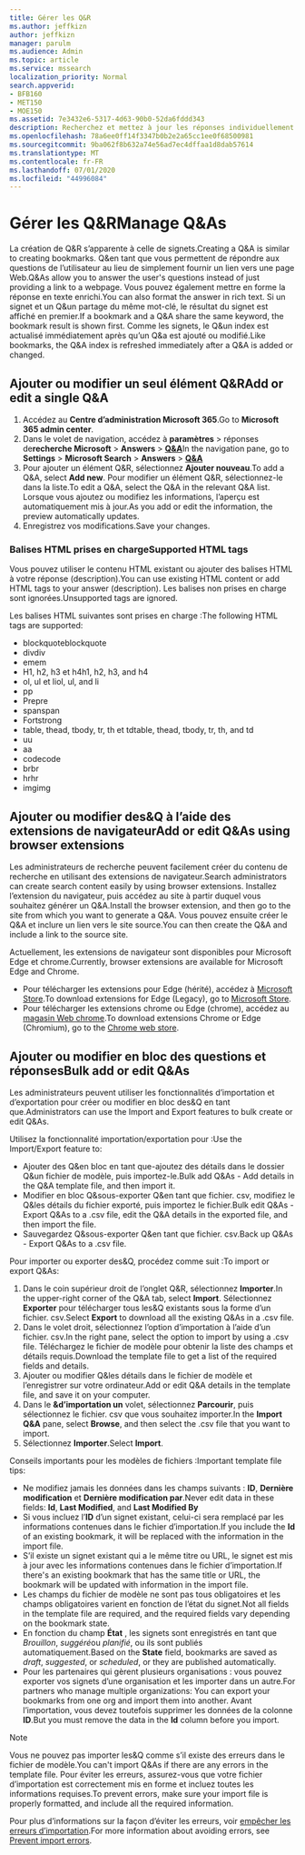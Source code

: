 ```yaml
---
title: Gérer les Q&R
ms.author: jeffkizn
author: jeffkizn
manager: parulm
ms.audience: Admin
ms.topic: article
ms.service: mssearch
localization_priority: Normal
search.appverid:
- BFB160
- MET150
- MOE150
ms.assetid: 7e3432e6-5317-4d63-90b0-52da6fddd343
description: Recherchez et mettez à jour les réponses individuellement ou utilisez les outils de recherche Microsoft disponibles pour modifier les&Q en une seule fois.
ms.openlocfilehash: 78a6ee0ff14f3347b0b2e2a65cc1ee0f68500981
ms.sourcegitcommit: 9ba062f8b632a74e56ad7ec4dffaa1d8dab57614
ms.translationtype: MT
ms.contentlocale: fr-FR
ms.lasthandoff: 07/01/2020
ms.locfileid: "44996084"
---
```

# <a name="manage-qas"></a><span data-ttu-id="42211-103">Gérer les Q&R</span><span class="sxs-lookup"><span data-stu-id="42211-103">Manage Q&As</span></span>

<span data-ttu-id="42211-104">La création de Q&R s’apparente à celle de signets.</span><span class="sxs-lookup"><span data-stu-id="42211-104">Creating a Q&A is similar to creating bookmarks.</span></span> <span data-ttu-id="42211-105">Q&en tant que vous permettent de répondre aux questions de l’utilisateur au lieu de simplement fournir un lien vers une page Web.</span><span class="sxs-lookup"><span data-stu-id="42211-105">Q&As allow you to answer the user's questions instead of just providing a link to a webpage.</span></span> <span data-ttu-id="42211-106">Vous pouvez également mettre en forme la réponse en texte enrichi.</span><span class="sxs-lookup"><span data-stu-id="42211-106">You can also format the answer in rich text.</span></span> <span data-ttu-id="42211-107">Si un signet et un Q&un partage du même mot-clé, le résultat du signet est affiché en premier.</span><span class="sxs-lookup"><span data-stu-id="42211-107">If a bookmark and a Q&A share the same keyword, the bookmark result is shown first.</span></span> <span data-ttu-id="42211-108">Comme les signets, le Q&un index est actualisé immédiatement après qu’un Q&a est ajouté ou modifié.</span><span class="sxs-lookup"><span data-stu-id="42211-108">Like bookmarks, the Q&A index is refreshed immediately after a Q&A is added or changed.</span></span>

## <a name="add-or-edit-a-single-qa"></a><span data-ttu-id="42211-109">Ajouter ou modifier un seul élément Q&R</span><span class="sxs-lookup"><span data-stu-id="42211-109">Add or edit a single Q&A</span></span>

1. <span data-ttu-id="42211-110">Accédez au **Centre d’administration Microsoft 365**.</span><span class="sxs-lookup"><span data-stu-id="42211-110">Go to **Microsoft 365 admin center**.</span></span>
1. <span data-ttu-id="42211-111">Dans le volet de navigation, accédez à **paramètres**  >  réponses de**recherche Microsoft**  >  **Answers**  >  [**Q&A**](https://admin.microsoft.com/Adminportal/Home#/MicrosoftSearch/qnas)</span><span class="sxs-lookup"><span data-stu-id="42211-111">In the navigation pane, go to **Settings** > **Microsoft Search** > **Answers** > [**Q&A**](https://admin.microsoft.com/Adminportal/Home#/MicrosoftSearch/qnas)</span></span>
1. <span data-ttu-id="42211-112">Pour ajouter un élément Q&R, sélectionnez **Ajouter nouveau**.</span><span class="sxs-lookup"><span data-stu-id="42211-112">To add a Q&A, select **Add new**.</span></span>
<span data-ttu-id="42211-113">Pour modifier un élément Q&R, sélectionnez-le dans la liste.</span><span class="sxs-lookup"><span data-stu-id="42211-113">To edit a Q&A, select the Q&A in the relevant Q&A list.</span></span> <span data-ttu-id="42211-114">Lorsque vous ajoutez ou modifiez les informations, l’aperçu est automatiquement mis à jour.</span><span class="sxs-lookup"><span data-stu-id="42211-114">As you add or edit the information, the preview automatically updates.</span></span>
1. <span data-ttu-id="42211-115">Enregistrez vos modifications.</span><span class="sxs-lookup"><span data-stu-id="42211-115">Save your changes.</span></span>

### <a name="supported-html-tags"></a><span data-ttu-id="42211-116">Balises HTML prises en charge</span><span class="sxs-lookup"><span data-stu-id="42211-116">Supported HTML tags</span></span>

<span data-ttu-id="42211-117">Vous pouvez utiliser le contenu HTML existant ou ajouter des balises HTML à votre réponse (description).</span><span class="sxs-lookup"><span data-stu-id="42211-117">You can use existing HTML content or add HTML tags to your answer (description).</span></span> <span data-ttu-id="42211-118">Les balises non prises en charge sont ignorées.</span><span class="sxs-lookup"><span data-stu-id="42211-118">Unsupported tags are ignored.</span></span>

<span data-ttu-id="42211-119">Les balises HTML suivantes sont prises en charge :</span><span class="sxs-lookup"><span data-stu-id="42211-119">The following HTML tags are supported:</span></span>

- <span data-ttu-id="42211-120">blockquote</span><span class="sxs-lookup"><span data-stu-id="42211-120">blockquote</span></span>
- <span data-ttu-id="42211-121">div</span><span class="sxs-lookup"><span data-stu-id="42211-121">div</span></span>
- <span data-ttu-id="42211-122">em</span><span class="sxs-lookup"><span data-stu-id="42211-122">em</span></span>
- <span data-ttu-id="42211-123">H1, h2, h3 et h4</span><span class="sxs-lookup"><span data-stu-id="42211-123">h1, h2, h3, and h4</span></span>
- <span data-ttu-id="42211-124">ol, ul et li</span><span class="sxs-lookup"><span data-stu-id="42211-124">ol, ul, and li</span></span>
- <span data-ttu-id="42211-125">p</span><span class="sxs-lookup"><span data-stu-id="42211-125">p</span></span>
- <span data-ttu-id="42211-126">Pre</span><span class="sxs-lookup"><span data-stu-id="42211-126">pre</span></span>
- <span data-ttu-id="42211-127">span</span><span class="sxs-lookup"><span data-stu-id="42211-127">span</span></span>
- <span data-ttu-id="42211-128">Fort</span><span class="sxs-lookup"><span data-stu-id="42211-128">strong</span></span>
- <span data-ttu-id="42211-129">table, thead, tbody, tr, th et td</span><span class="sxs-lookup"><span data-stu-id="42211-129">table, thead, tbody, tr, th, and td</span></span>
- <span data-ttu-id="42211-130">u</span><span class="sxs-lookup"><span data-stu-id="42211-130">u</span></span>
- <span data-ttu-id="42211-131">a</span><span class="sxs-lookup"><span data-stu-id="42211-131">a</span></span>
- <span data-ttu-id="42211-132">code</span><span class="sxs-lookup"><span data-stu-id="42211-132">code</span></span>
- <span data-ttu-id="42211-133">br</span><span class="sxs-lookup"><span data-stu-id="42211-133">br</span></span>
- <span data-ttu-id="42211-134">hr</span><span class="sxs-lookup"><span data-stu-id="42211-134">hr</span></span>
- <span data-ttu-id="42211-135">img</span><span class="sxs-lookup"><span data-stu-id="42211-135">img</span></span>

## <a name="add-or-edit-qas-using-browser-extensions"></a><span data-ttu-id="42211-136">Ajouter ou modifier des&Q à l’aide des extensions de navigateur</span><span class="sxs-lookup"><span data-stu-id="42211-136">Add or edit Q&As using browser extensions</span></span>

<span data-ttu-id="42211-137">Les administrateurs de recherche peuvent facilement créer du contenu de recherche en utilisant des extensions de navigateur.</span><span class="sxs-lookup"><span data-stu-id="42211-137">Search administrators can create search content easily by using browser extensions.</span></span> <span data-ttu-id="42211-138">Installez l’extension du navigateur, puis accédez au site à partir duquel vous souhaitez générer un Q&A.</span><span class="sxs-lookup"><span data-stu-id="42211-138">Install the browser extension, and then go to the site from which you want to generate a Q&A.</span></span> <span data-ttu-id="42211-139">Vous pouvez ensuite créer le Q&A et inclure un lien vers le site source.</span><span class="sxs-lookup"><span data-stu-id="42211-139">You can then create the Q&A and include a link to the source site.</span></span>

<span data-ttu-id="42211-140">Actuellement, les extensions de navigateur sont disponibles pour Microsoft Edge et chrome.</span><span class="sxs-lookup"><span data-stu-id="42211-140">Currently, browser extensions are available for Microsoft Edge and Chrome.</span></span>

- <span data-ttu-id="42211-141">Pour télécharger les extensions pour Edge (hérité), accédez à [Microsoft Store](https://www.microsoft.com/p/microsoft-search-content-creator/9nrqdbcbwq55?activetab=pivot:overviewtab).</span><span class="sxs-lookup"><span data-stu-id="42211-141">To download extensions for Edge (Legacy), go to [Microsoft Store](https://www.microsoft.com/p/microsoft-search-content-creator/9nrqdbcbwq55?activetab=pivot:overviewtab).</span></span>
- <span data-ttu-id="42211-142">Pour télécharger les extensions chrome ou Edge (chrome), accédez au [magasin Web chrome](https://chrome.google.com/webstore/detail/microsoft-search-content/nocnablpaoeecfmfnjoheefkogmleipm).</span><span class="sxs-lookup"><span data-stu-id="42211-142">To download extensions Chrome or Edge (Chromium), go to the [Chrome web store](https://chrome.google.com/webstore/detail/microsoft-search-content/nocnablpaoeecfmfnjoheefkogmleipm).</span></span>

## <a name="bulk-add-or-edit-qas"></a><span data-ttu-id="42211-143">Ajouter ou modifier en bloc des questions et réponses</span><span class="sxs-lookup"><span data-stu-id="42211-143">Bulk add or edit Q&As</span></span>

<span data-ttu-id="42211-144">Les administrateurs peuvent utiliser les fonctionnalités d’importation et d’exportation pour créer ou modifier en bloc des&Q en tant que.</span><span class="sxs-lookup"><span data-stu-id="42211-144">Administrators can use the Import and Export features to bulk create or edit Q&As.</span></span>

<span data-ttu-id="42211-145">Utilisez la fonctionnalité importation/exportation pour :</span><span class="sxs-lookup"><span data-stu-id="42211-145">Use the Import/Export feature to:</span></span>

- <span data-ttu-id="42211-146">Ajouter des Q&en bloc en tant que-ajoutez des détails dans le dossier Q&un fichier de modèle, puis importez-le.</span><span class="sxs-lookup"><span data-stu-id="42211-146">Bulk add Q&As - Add details in the Q&A template file, and then import it.</span></span>
- <span data-ttu-id="42211-147">Modifier en bloc Q&sous-exporter Q&en tant que fichier. csv, modifiez le Q&les détails du fichier exporté, puis importez le fichier.</span><span class="sxs-lookup"><span data-stu-id="42211-147">Bulk edit Q&As - Export Q&As to a .csv file, edit the Q&A details in the exported file, and then import the file.</span></span>
- <span data-ttu-id="42211-148">Sauvegardez Q&sous-exporter Q&en tant que fichier. csv.</span><span class="sxs-lookup"><span data-stu-id="42211-148">Back up Q&As - Export Q&As to a .csv file.</span></span>

<span data-ttu-id="42211-149">Pour importer ou exporter des&Q, procédez comme suit :</span><span class="sxs-lookup"><span data-stu-id="42211-149">To import or export Q&As:</span></span>

1. <span data-ttu-id="42211-150">Dans le coin supérieur droit de l’onglet Q&R, sélectionnez **Importer**.</span><span class="sxs-lookup"><span data-stu-id="42211-150">In the upper-right corner of the Q&A tab, select **Import**.</span></span>
<span data-ttu-id="42211-151">Sélectionnez **Exporter** pour télécharger tous les&Q existants sous la forme d’un fichier. csv.</span><span class="sxs-lookup"><span data-stu-id="42211-151">Select **Export** to download all the existing Q&As in a .csv file.</span></span>
1. <span data-ttu-id="42211-152">Dans le volet droit, sélectionnez l’option d’importation à l’aide d’un fichier. csv.</span><span class="sxs-lookup"><span data-stu-id="42211-152">In the right pane, select the option to import by using a .csv file.</span></span> <span data-ttu-id="42211-153">Téléchargez le fichier de modèle pour obtenir la liste des champs et détails requis.</span><span class="sxs-lookup"><span data-stu-id="42211-153">Download the template file to get a list of the required fields and details.</span></span>
1. <span data-ttu-id="42211-154">Ajouter ou modifier Q&les détails dans le fichier de modèle et l’enregistrer sur votre ordinateur.</span><span class="sxs-lookup"><span data-stu-id="42211-154">Add or edit Q&A details in the template file, and save it on your computer.</span></span>
1. <span data-ttu-id="42211-155">Dans le **&d’importation un** volet, sélectionnez **Parcourir**, puis sélectionnez le fichier. csv que vous souhaitez importer.</span><span class="sxs-lookup"><span data-stu-id="42211-155">In the **Import Q&A** pane, select **Browse**, and then select the .csv file that you want to import.</span></span>
1. <span data-ttu-id="42211-156">Sélectionnez **Importer**.</span><span class="sxs-lookup"><span data-stu-id="42211-156">Select **Import**.</span></span>

<span data-ttu-id="42211-157">Conseils importants pour les modèles de fichiers :</span><span class="sxs-lookup"><span data-stu-id="42211-157">Important template file tips:</span></span>

- <span data-ttu-id="42211-158">Ne modifiez jamais les données dans les champs suivants : **ID**, **Dernière modification** et **Dernière modification par**.</span><span class="sxs-lookup"><span data-stu-id="42211-158">Never edit data in these fields: **Id**, **Last Modified**, and **Last Modified By**</span></span>
- <span data-ttu-id="42211-159">Si vous incluez l’**ID** d’un signet existant, celui-ci sera remplacé par les informations contenues dans le fichier d’importation.</span><span class="sxs-lookup"><span data-stu-id="42211-159">If you include the **Id** of an existing bookmark, it will be replaced with the information in the import file.</span></span>
- <span data-ttu-id="42211-160">S’il existe un signet existant qui a le même titre ou URL, le signet est mis à jour avec les informations contenues dans le fichier d’importation.</span><span class="sxs-lookup"><span data-stu-id="42211-160">If there's an existing bookmark that has the same title or URL, the bookmark will be updated with information in the import file.</span></span>
- <span data-ttu-id="42211-161">Les champs du fichier de modèle ne sont pas tous obligatoires et les champs obligatoires varient en fonction de l’état du signet.</span><span class="sxs-lookup"><span data-stu-id="42211-161">Not all fields in the template file are required, and the required fields vary depending on the bookmark state.</span></span>
- <span data-ttu-id="42211-162">En fonction du champ **État** , les signets sont enregistrés en tant que *Brouillon*, *suggéré*ou *planifié*, ou ils sont publiés automatiquement.</span><span class="sxs-lookup"><span data-stu-id="42211-162">Based on the **State** field, bookmarks are saved as *draft*, *suggested*, or *scheduled*, or they are published automatically.</span></span>
- <span data-ttu-id="42211-163">Pour les partenaires qui gèrent plusieurs organisations : vous pouvez exporter vos signets d’une organisation et les importer dans un autre.</span><span class="sxs-lookup"><span data-stu-id="42211-163">For partners who manage multiple organizations: You can export your bookmarks from one org and import them into another.</span></span> <span data-ttu-id="42211-164">Avant l’importation, vous devez toutefois supprimer les données de la colonne **ID**.</span><span class="sxs-lookup"><span data-stu-id="42211-164">But you must remove the data in the **Id** column before you import.</span></span>

> [!NOTE]
> <span data-ttu-id="42211-165">Vous ne pouvez pas importer les&Q comme s’il existe des erreurs dans le fichier de modèle.</span><span class="sxs-lookup"><span data-stu-id="42211-165">You can't import Q&As if there are any errors in the template file.</span></span> <span data-ttu-id="42211-166">Pour éviter les erreurs, assurez-vous que votre fichier d’importation est correctement mis en forme et incluez toutes les informations requises.</span><span class="sxs-lookup"><span data-stu-id="42211-166">To prevent errors, make sure your import file is properly formatted, and include all the required information.</span></span>

<span data-ttu-id="42211-167">Pour plus d’informations sur la façon d’éviter les erreurs, voir [empêcher les erreurs d’importation](manage-bookmarks.md#prevent-import-errors).</span><span class="sxs-lookup"><span data-stu-id="42211-167">For more information about avoiding errors, see [Prevent import errors](manage-bookmarks.md#prevent-import-errors).</span></span>
